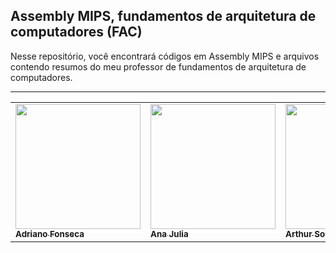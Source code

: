 ## Assembly MIPS, fundamentos de arquitetura de computadores (FAC)

Nesse repositório, você encontrará códigos em Assembly MIPS e arquivos contendo resumos do meu professor de fundamentos de arquitetura de computadores.

<hr>
<table>
    <tr>
    <td valign="top">
      <a href="https://github.com/Dridr1">
      <img src="https://github.com/Dridr1.png" width="200" height="200" alt=""/><br /
      ><sub><b>Adriano Fonseca</b></sub></a><br />
    <td valign="top">
      <a href="https://github.com/ailujana">
      <img src="https://github.com/ailujana.png" width="200" height="200" alt=""/><br /><sub><b>Ana Julia</b></sub></a><br />
    <td valign="top">
      <a href="https://github.com/Tutzs">
      <img src="https://github.com/Tutzs.png" width="200" height="200" alt=""/><br /
      ><sub><b>Arthur Sousa</b></sub></a><br />
    <td valign="top">
      <a href="https://github.com/caua08">
      <img src="https://github.com/caua08.png" width="200" height="200" alt=""/><br /
      ><sub><b>Cauã Araujo</b></sub></a><br />
    <td valign="top">
      <a href="https://github.com/iancostag">
      <img src="https://github.com/iancostag.png" width="200" height="200" alt=""/><br /><sub><b>Ian Costa</b></sub></a><br />
    <td valign="top">
      <a href="https://github.com/junioramaral22">
      <img src="https://github.com/junioramaral22.png" width="200" height="200" alt=""><br /><sub><b>Necivaldo Amaral</b></sub></a><br />
    <td valign="top">
      <a href="https://github.com/pedroluizfo">
      <img src="https://github.com/pedroluizfo.png" width="200" height="200" alt=""/><br /><sub><b>Pedro Luiz</b></sub></a><br />
    <td valign="top">
      <a href="https://github.com/SrFokse">
      <img src="https://github.com/SrFokse.png" width="200" height="200" alt=""/><br /><sub><b>Weverton Rodrigues</b></sub></a><br />
    </tr>
</table>